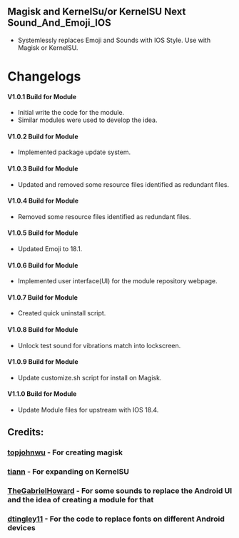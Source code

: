 ## Magisk and KernelSu/or KernelSU Next Sound_And_Emoji_IOS
 
*  Systemlessly replaces Emoji and Sounds with IOS Style. Use with Magisk or KernelSU.

# Changelogs

#### V1.0.1 Build for Module
- Initial write the code for the module.
- Similar modules were used to develop the idea.
#### V1.0.2 Build for Module
- Implemented package update system.
#### V1.0.3 Build for Module
- Updated and removed some resource files identified as redundant files.
#### V1.0.4 Build for Module
- Removed some resource files identified as redundant files.
#### V1.0.5 Build for Module
- Updated Emoji to 18.1.
#### V1.0.6 Build for Module
- Implemented user interface(UI) for the module repository webpage.
#### V1.0.7 Build for Module
- Created quick uninstall script.
#### V1.0.8 Build for Module
- Unlock test sound for vibrations match into lockscreen.
#### V1.0.9 Build for Module
- Update customize.sh script for install on Magisk.
#### V1.1.0 Build for Module
- Update Module files for upstream with IOS 18.4.

## Credits:

### [topjohnwu](https://github.com/topjohnwu) - For creating magisk
### [tiann](https://github.com/tiann) - For expanding on KernelSU
### [TheGabrielHoward](https://github.com/TheGabrielHoward/IOS-sounds/tree/master) - For some sounds to replace the Android UI and the idea of creating a module for that
### [dtingley11](https://github.com/dtingley11/KernelSU-iOS-Emoji) - For the code to replace fonts on different Android devices